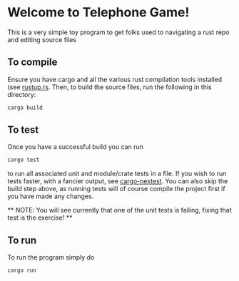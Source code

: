 # Welcome to Telephone Game!
This is a very simple toy program to get folks used to navigating a rust repo and editing source files

## To compile
Ensure you have cargo and all the various rust compilation tools installed (see [rustup.rs]([url](https://rustup.rs/)). Then, to build the source files, run the following in this directory:
```sh
cargo build
```

## To test
Once you have a successful build you can run
```sh
cargo test
```
to run all associated unit and module/crate tests in a file. If you wish to run tests faster, with a fancier output, see [cargo-nextest](http://nexte.st). 
You can also skip the build step above, as running tests will of course compile the project first if you have made any changes. 

** NOTE: You will see currently that one of the unit tests is failing, fixing that test is the exercise! **

## To run
To run the program simply do 
```sh
cargo run
```

